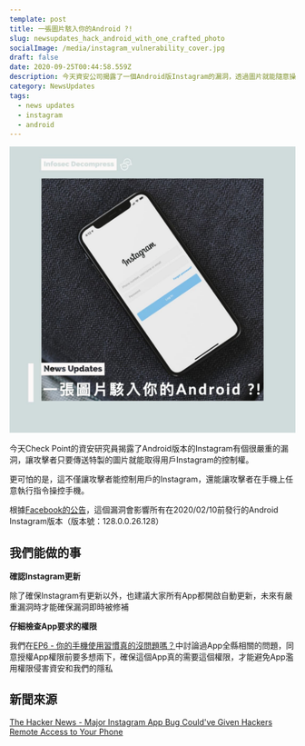 ```yaml
---
template: post
title: 一張圖片駭入你的Android ?!
slug: newsupdates_hack_android_with_one_crafted_photo
socialImage: /media/instagram_vulnerability_cover.jpg
draft: false
date: 2020-09-25T00:44:58.559Z
description: 今天資安公司揭露了一個Android版Instagram的漏洞，透過圖片就能隨意操作你的Instagram，還能取得手機控制權執行別的程式碼！
category: NewsUpdates
tags:
  - news updates
  - instagram
  - android
---
```

![](/media/instagram_vulnerability_cover.jpg)

今天Check Point的資安研究員揭露了Android版本的Instagram有個很嚴重的漏洞，讓攻擊者只要傳送特製的圖片就能取得用戶Instagram的控制權。

更可怕的是，這不僅讓攻擊者能控制用戶的Instagram，還能讓攻擊者在手機上任意執行指令操控手機。

根據[Facebook的公告](https://www.facebook.com/security/advisories/cve-2020-1895)，這個漏洞會影響所有在2020/02/10前發行的Android Instagram版本（版本號：128.0.0.26.128）

## 我們能做的事

**確認Instagram更新**

除了確保Instagram有更新以外，也建議大家所有App都開啟自動更新，未來有嚴重漏洞時才能確保漏洞即時被修補

**仔細檢查App要求的權限**

我們在[EP6 - 你的手機使用習慣真的沒問題嗎？](/posts/ep6-are-you-using-your-phone-safely/)中討論過App全縣相關的問題，同意授權App權限前要多想兩下，確保這個App真的需要這個權限，才能避免App濫用權限侵害資安和我們的隱私

## 新聞來源

[The Hacker News - Major Instagram App Bug Could've Given Hackers Remote Access to Your Phone](https://thehackernews.com/2020/09/instagram-android-hack.html)